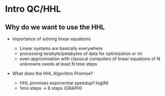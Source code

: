 # Intro QC/HHL

## Why do we want to use the HHL

- Importance of solving linear equations
    - Linear systems are basically everywhere
    - processing terabyte/petabytes of data for optimization or ml
    - even approximation with classical computers of linear equations of N unknowns needs at least N time steps
    
- What does the HHL Algorithm Promise?
    - HHL promises exponential speedup!! log(N)
    - 1mio steps → 6 steps (GRAPH)